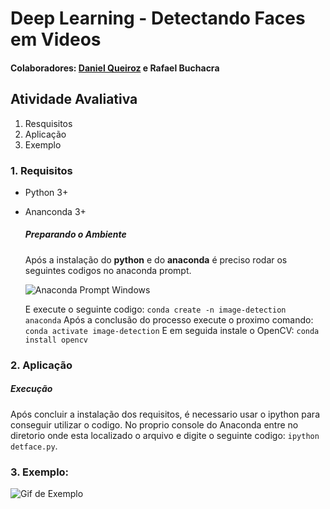 # Deep Learning - Detectando Faces em Videos

#### Colaboradores: [Daniel Queiroz](https://github.com/DanielSQueiroz) e Rafael Buchacra

## Atividade Avaliativa

1. Resquisitos
2. Aplicação
3. Exemplo

### 1. Requisitos

 - Python 3+
 - Ananconda 3+

    ##### Preparando o Ambiente
    Após a instalação do **python** e do **anaconda** é preciso rodar os seguintes codigos no anaconda prompt.
    
    ![Anaconda Prompt Windows](https://i.imgur.com/aYMQdrx.png)
    
    E execute o seguinte codigo:
    ```conda create -n image-detection anaconda```
    Após a conclusão do processo execute o proximo comando:
    ```conda activate image-detection```
    E em seguida instale o OpenCV:
    ```conda install opencv```

### 2. Aplicação

##### Execução
Após concluir a instalação dos requisitos, é necessario usar o ipython para conseguir utilizar o codigo. No proprio console do Anaconda entre no diretorio onde esta localizado o arquivo e digite o seguinte codigo: `ipython detface.py`.

### 3. Exemplo: 
![Gif de Exemplo](https://media.giphy.com/media/1s2dz6G41WDRgbPhYE/giphy.gif)
 
